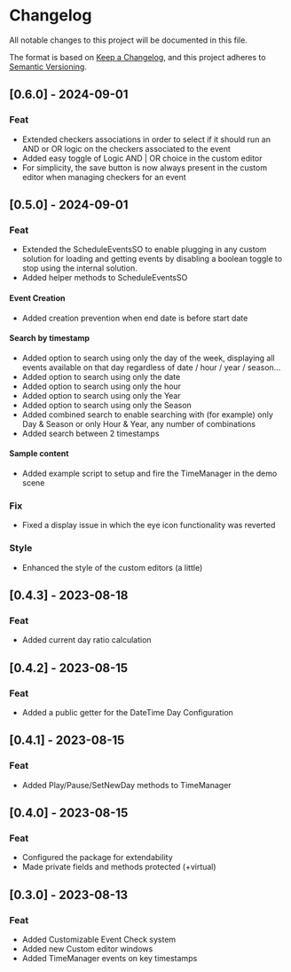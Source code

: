 # Changelog

All notable changes to this project will be documented in this file.

The format is based on [Keep a Changelog](https://keepachangelog.com/en/1.0.0/), and this project adheres to [Semantic Versioning](https://semver.org/spec/v2.0.0.html).

## [0.6.0] - 2024-09-01
### Feat
- Extended checkers associations in order to select if it should run an AND or OR logic on the checkers associated to the event
- Added easy toggle of Logic AND | OR choice in the custom editor
- For simplicity, the save button is now always present in the custom editor when managing checkers for an event

## [0.5.0] - 2024-09-01
### Feat
- Extended the ScheduleEventsSO to enable plugging in any custom solution for loading and getting events by disabling a boolean toggle to stop using the internal solution.
- Added helper methods to ScheduleEventsSO
#### Event Creation
- Added creation prevention when end date is before start date
#### Search by timestamp
- Added option to search using only the day of the week, displaying all events available on that day regardless of date / hour / year / season...
- Added option to search using only the date
- Added option to search using only the hour
- Added option to search using only the Year
- Added option to search using only the Season
- Added combined search to enable searching with (for example) only Day & Season or only Hour & Year, any number of combinations
- Added search between 2 timestamps
#### Sample content
- Added example script to setup and fire the TimeManager in the demo scene
### Fix
- Fixed a display issue in which the eye icon functionality was reverted
### Style
- Enhanced the style of the custom editors (a little)

## [0.4.3] - 2023-08-18
### Feat
- Added current day ratio calculation

## [0.4.2] - 2023-08-15
### Feat
- Added a public getter for the DateTime Day Configuration

## [0.4.1] - 2023-08-15
### Feat
- Added Play/Pause/SetNewDay methods to TimeManager

## [0.4.0] - 2023-08-15
### Feat
- Configured the package for extendability
- Made private fields and methods protected (+virtual)

## [0.3.0] - 2023-08-13
### Feat
- Added Customizable Event Check system
- Added new Custom editor windows
- Added TimeManager events on key timestamps
